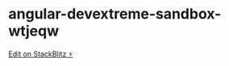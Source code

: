 # angular-devextreme-sandbox-wtjeqw

[Edit on StackBlitz ⚡️](https://stackblitz.com/edit/angular-devextreme-sandbox-wtjeqw)